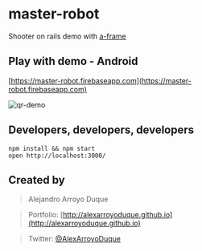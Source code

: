 # master-robot

Shooter on rails demo with [a-frame](https://aframe.io/)

## Play with demo - Android

[https://master-robot.firebaseapp.com](https://master-robot.firebaseapp.com)

![qr-demo](https://github.com/alexarroyoduque/master-robot/qr-demo.jpg)


## Developers, developers, developers

    npm install && npm start
    open http://localhost:3000/


## Created by

> Alejandro Arroyo Duque

> Portfolio: [http://alexarroyoduque.github.io](http://alexarroyoduque.github.io)

> Twitter: [@AlexArroyoDuque](https://twitter.com/AlexArroyoDuque)
